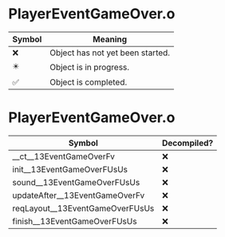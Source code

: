 # PlayerEventGameOver.o
| Symbol | Meaning 
| ------------- | ------------- 
| :x: | Object has not yet been started. 
| :eight_pointed_black_star: | Object is in progress. 
| :white_check_mark: | Object is completed. 


# PlayerEventGameOver.o
| Symbol | Decompiled? |
| ------------- | ------------- |
| __ct__13EventGameOverFv | :x: |
| init__13EventGameOverFUsUs | :x: |
| sound__13EventGameOverFUsUs | :x: |
| updateAfter__13EventGameOverFv | :x: |
| reqLayout__13EventGameOverFUsUs | :x: |
| finish__13EventGameOverFUsUs | :x: |
